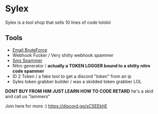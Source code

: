 
# Sylex

Sylex is a tool shop that sells 10 lines of code lololol
## Tools

- [Email BruteForce](https://github.com/IFeeLucky/sylex-XDD/blob/main/emailBruteForce.py)
- Webhook Fucker / Very shitty webhook spammer
- [Sms Spammer](https://cdn.discordapp.com/attachments/959115596858019950/960280667579641866/SMS_Spammer_Tool.rar)
- Nitro generator / **actually a TOKEN LOGGER bound to a shitty nitro code spammer**
- ID 2 Token / a fake tool to get a discord "token" from an ip
- Sylex token grabber builder / was a skidded token grabber LOL

**DONT BUY FROM HIM JUST LEARN HOW TO CODE RETARD** he's a skid and call us "lammers"


Join here for more :) https://discord.gg/sC5EEkhE
